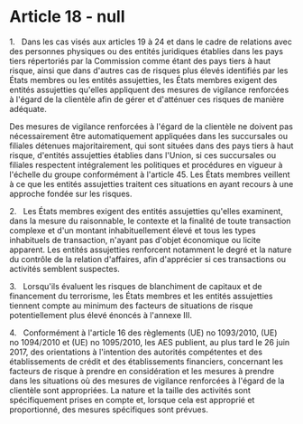 # Article 18 - null


1.   Dans les cas visés aux articles 19 à 24 et dans le cadre de relations avec des personnes physiques ou des entités juridiques établies dans les pays tiers répertoriés par la Commission comme étant des pays tiers à haut risque, ainsi que dans d'autres cas de risques plus élevés identifiés par les États membres ou les entités assujetties, les États membres exigent des entités assujetties qu'elles appliquent des mesures de vigilance renforcées à l'égard de la clientèle afin de gérer et d'atténuer ces risques de manière adéquate.

Des mesures de vigilance renforcées à l'égard de la clientèle ne doivent pas nécessairement être automatiquement appliquées dans les succursales ou filiales détenues majoritairement, qui sont situées dans des pays tiers à haut risque, d'entités assujetties établies dans l'Union, si ces succursales ou filiales respectent intégralement les politiques et procédures en vigueur à l'échelle du groupe conformément à l'article 45. Les États membres veillent à ce que les entités assujetties traitent ces situations en ayant recours à une approche fondée sur les risques.

2.   Les États membres exigent des entités assujetties qu'elles examinent, dans la mesure du raisonnable, le contexte et la finalité de toute transaction complexe et d'un montant inhabituellement élevé et tous les types inhabituels de transaction, n'ayant pas d'objet économique ou licite apparent. Les entités assujetties renforcent notamment le degré et la nature du contrôle de la relation d'affaires, afin d'apprécier si ces transactions ou activités semblent suspectes.

3.   Lorsqu'ils évaluent les risques de blanchiment de capitaux et de financement du terrorisme, les États membres et les entités assujetties tiennent compte au minimum des facteurs de situations de risque potentiellement plus élevé énoncés à l'annexe III.

4.   Conformément à l'article 16 des règlements (UE) no 1093/2010, (UE) no 1094/2010 et (UE) no 1095/2010, les AES publient, au plus tard le 26 juin 2017, des orientations à l'intention des autorités compétentes et des établissements de crédit et des établissements financiers, concernant les facteurs de risque à prendre en considération et les mesures à prendre dans les situations où des mesures de vigilance renforcées à l'égard de la clientèle sont appropriées. La nature et la taille des activités sont spécifiquement prises en compte et, lorsque cela est approprié et proportionné, des mesures spécifiques sont prévues.
